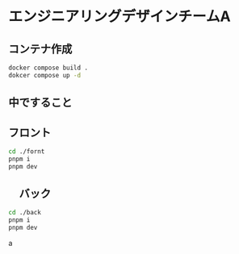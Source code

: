 # エンジニアリングデザインチームA

## コンテナ作成

```sh
docker compose build .
dokcer compose up -d
```

## 中ですること

## フロント

```sh
cd ./fornt 
pnpm i
pnpm dev
```

## 　バック

```sh
cd ./back
pnpm i
pnpm dev
```

a